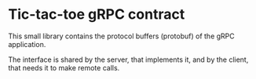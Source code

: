 # Tic-tac-toe gRPC contract

This small library contains the protocol buffers (protobuf) of the gRPC application.

The interface is shared by the server, that implements it, and
by the client, that needs it to make remote calls.